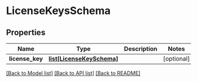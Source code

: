 # LicenseKeysSchema

## Properties
Name | Type | Description | Notes
------------ | ------------- | ------------- | -------------
**license_key** | [**list[LicenseKeySchema]**](LicenseKeySchema.md) |  | [optional] 

[[Back to Model list]](../README.md#documentation-for-models) [[Back to API list]](../README.md#documentation-for-api-endpoints) [[Back to README]](../README.md)



